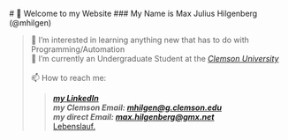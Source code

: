 <br>
# 👋 Welcome to my Website
### My Name is Max Julius Hilgenberg (@mhilgen)<br>

> 👀 I’m interested in learning anything new that has to do with Programming/Automation<br>
> 🐯 I’m currently an Undergraduate Student at the *[Clemson University](http://www.clemson.edu)* <br><br>
> 📫 How to reach me:
>>   ***[my LinkedIn](http://www.linkedin.com/in/mjhilgenberg/)***<br>
>>   ***my Clemson Email: <mhilgen@g.clemson.edu>***<br>
>>   ***my direct Email: <max.hilgenberg@gmx.net>***<br>
<a href="mhilgen.github.io/docs/Lebenslauf.pdf" target="_blank">Lebenslauf.</a>
